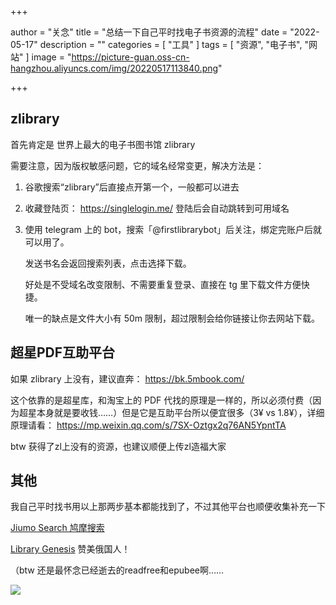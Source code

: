 +++

author = "关念"
title = "总结一下自己平时找电子书资源的流程"
date = "2022-05-17"
description = ""
categories = [
    "工具"
]
tags = [
    "资源",
    "电子书",
    "网站"
]
image = "https://picture-guan.oss-cn-hangzhou.aliyuncs.com/img/20220517113840.png"

+++



## zlibrary

首先肯定是 世界上最大的电子书图书馆 zlibrary

需要注意，因为版权敏感问题，它的域名经常变更，解决方法是：

1. 谷歌搜索“zlibrary”后直接点开第一个，一般都可以进去

2. 收藏登陆页： https://singlelogin.me/  登陆后会自动跳转到可用域名

3. 使用 telegram 上的 bot，搜索「@firstlibrarybot」后关注，绑定完账户后就可以用了。

   发送书名会返回搜索列表，点击选择下载。

   好处是不受域名改变限制、不需要重复登录、直接在 tg 里下载文件方便快捷。

   唯一的缺点是文件大小有 50m 限制，超过限制会给你链接让你去网站下载。



## 超星PDF互助平台

如果 zlibrary 上没有，建议直奔： https://bk.5mbook.com/ 

这个依靠的是超星库，和淘宝上的 PDF 代找的原理是一样的，所以必须付费（因为超星本身就是要收钱……）但是它是互助平台所以便宜很多（3¥ vs 1.8¥），详细原理请看： https://mp.weixin.qq.com/s/7SX-Oztgx2q76AN5YpntTA 

btw 获得了zl上没有的资源，也建议顺便上传zl造福大家 <img src="https://media.cmx.edu.kg/custom_emojis/images/000/067/595/original/3af17a12cb968ac9.png" alt="" style="zoom:20%;" /> 



## 其他

我自己平时找书用以上那两步基本都能找到了，不过其他平台也顺便收集补充一下

[Jiumo Search 鸠摩搜索 ](https://www.jiumodiary.com/)

[Library Genesis](https://libgen.li/) 赞美俄国人！



（btw 还是最怀念已经逝去的readfree和epubee啊……

![](https://picture-guan.oss-cn-hangzhou.aliyuncs.com/img/20220517114025.png)
